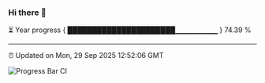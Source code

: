 ### Hi there 👋

⏳ Year progress { ██████████████████████▁▁▁▁▁▁▁▁ } 74.39 %

---

⏰ Updated on Mon, 29 Sep 2025 12:52:06 GMT

![Progress Bar CI](https://github.com/ZhaoGui/ZhaoGui/workflows/Progress%20Bar%20CI/badge.svg)
